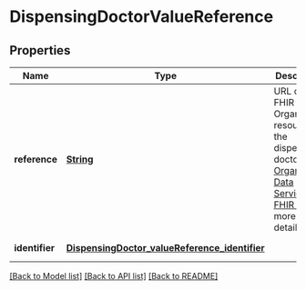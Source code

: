 # DispensingDoctorValueReference
## Properties

Name | Type | Description | Notes
------------ | ------------- | ------------- | -------------
**reference** | [**String**](string.md) | URL of the FHIR Organization resource for the dispensing doctor. See [Organisation Data Service FHIR API](https://developer.nhs.uk/apis/ods/) for more details. | [default to null]
**identifier** | [**DispensingDoctor_valueReference_identifier**](DispensingDoctor_valueReference_identifier.md) |  | [default to null]

[[Back to Model list]](../README.md#documentation-for-models) [[Back to API list]](../README.md#documentation-for-api-endpoints) [[Back to README]](../README.md)

